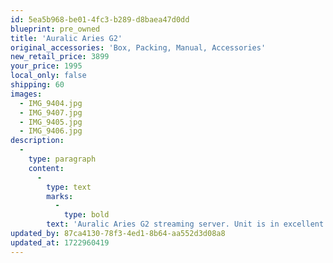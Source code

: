 ```yaml
---
id: 5ea5b968-be01-4fc3-b289-d8baea47d0dd
blueprint: pre_owned
title: 'Auralic Aries G2'
original_accessories: 'Box, Packing, Manual, Accessories'
new_retail_price: 3899
your_price: 1995
local_only: false
shipping: 60
images:
  - IMG_9404.jpg
  - IMG_9407.jpg
  - IMG_9405.jpg
  - IMG_9406.jpg
description:
  -
    type: paragraph
    content:
      -
        type: text
        marks:
          -
            type: bold
        text: 'Auralic Aries G2 streaming server. Unit is in excellent physical and functional condition with original box, packing and accessories. Unit sold as new for $3,899.00'
updated_by: 87ca4130-78f3-4ed1-8b64-aa552d3d08a8
updated_at: 1722960419
---
```

